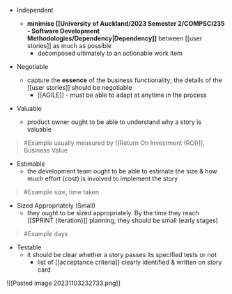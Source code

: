 - Independent
	- **minimise [[University of Auckland/2023 Semester 2/COMPSCI235 - Software Development Methodologies/Dependency|Dependency]]** between [[user stories]] as much as possible
		- decomposed ultimately to an actionable work item

- Negotiable
	- capture the **essence** of the business functionality; the details of the [[user stories]] should be negotiable
		- [[AGILE]] - must be able to adapt at anytime in the process

- Valuable
	- product owner ought to be able to understand why a story is valuable
>	#Example 
>	usually measured by [[Return On Investment (ROI)]], Business Value


- Estimable
	- the development team ought to be able to estimate the size & how much effort (cost) is involved to implement the story
>	#Example 
>	size, time taken

- Sized Appropriately (Small)
	- they ought to be sized appropriately. By the time they reach [[SPRINT (iteration)]] planning, they should be small (early stages)
>	#Example 
>	days

- Testable
	- it should be clear whether a story passes its specified tests or not
		- list of [[acceptance criteria]] clearly identified & written on story card

![[Pasted image 20231103232733.png]]